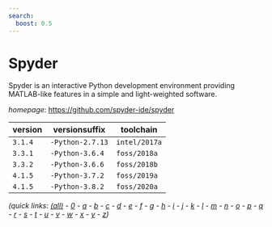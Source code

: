 ```yaml
---
search:
  boost: 0.5
---
```

# Spyder

Spyder is an interactive Python development environment providing MATLAB-like features in a simple  and light-weighted software.

*homepage*: <https://github.com/spyder-ide/spyder>

version | versionsuffix | toolchain
--------|---------------|----------
``3.1.4`` | ``-Python-2.7.13`` | ``intel/2017a``
``3.3.1`` | ``-Python-3.6.4`` | ``foss/2018a``
``3.3.2`` | ``-Python-3.6.6`` | ``foss/2018b``
``4.1.5`` | ``-Python-3.7.2`` | ``foss/2019a``
``4.1.5`` | ``-Python-3.8.2`` | ``foss/2020a``


*(quick links: [(all)](../index.md) - [0](../0/index.md) - [a](../a/index.md) - [b](../b/index.md) - [c](../c/index.md) - [d](../d/index.md) - [e](../e/index.md) - [f](../f/index.md) - [g](../g/index.md) - [h](../h/index.md) - [i](../i/index.md) - [j](../j/index.md) - [k](../k/index.md) - [l](../l/index.md) - [m](../m/index.md) - [n](../n/index.md) - [o](../o/index.md) - [p](../p/index.md) - [q](../q/index.md) - [r](../r/index.md) - [s](../s/index.md) - [t](../t/index.md) - [u](../u/index.md) - [v](../v/index.md) - [w](../w/index.md) - [x](../x/index.md) - [y](../y/index.md) - [z](../z/index.md))*

